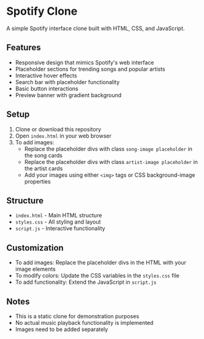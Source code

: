 # Spotify Clone

A simple Spotify interface clone built with HTML, CSS, and JavaScript.

## Features

- Responsive design that mimics Spotify's web interface
- Placeholder sections for trending songs and popular artists
- Interactive hover effects
- Search bar with placeholder functionality
- Basic button interactions
- Preview banner with gradient background

## Setup

1. Clone or download this repository
2. Open `index.html` in your web browser
3. To add images:
   - Replace the placeholder divs with class `song-image placeholder` in the song cards
   - Replace the placeholder divs with class `artist-image placeholder` in the artist cards
   - Add your images using either `<img>` tags or CSS background-image properties

## Structure

- `index.html` - Main HTML structure
- `styles.css` - All styling and layout
- `script.js` - Interactive functionality

## Customization

- To add images: Replace the placeholder divs in the HTML with your image elements
- To modify colors: Update the CSS variables in the `styles.css` file
- To add functionality: Extend the JavaScript in `script.js`

## Notes

- This is a static clone for demonstration purposes
- No actual music playback functionality is implemented
- Images need to be added separately 